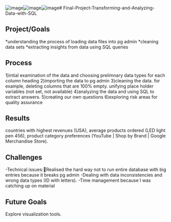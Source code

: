 ![image](https://github.com/TRAP33ZOID/sql/assets/109690363/6a18e3d8-1b35-445d-a608-4cf4c46a9e3b)![image](https://github.com/TRAP33ZOID/sql/assets/109690363/d98cbc77-824e-47e3-b2ee-71973e019fb9)![image](https://github.com/TRAP33ZOID/sql/assets/109690363/1bfa5bb5-cff8-455b-b246-2ddd33dc0663)# Final-Project-Transforming-and-Analyzing-Data-with-SQL

## Project/Goals
*understanding the process of loading data files into pg admin
*cleaning data sets
*extracting insights from data using SQL queries



## Process
1)intial examination of the data and choosing prelimnary data types for each column heading
2)importing the data to pg admin
3)cleaning the data. for example, deleting columns that are 100% empty. unifying place holder variables (not set, not available)
4)analyzing the data and using SQL to extract answers.
5)creating our own questions
6)exploring risk areas for quality assurance



## Results
countries with highest revenues (USA), average products ordered (LED light pen 456), product category preferences (YouTube | Shop by Brand | Google Merchandise Store).

## Challenges 
-Technical issues:Realised the hard way not to run entire database with big entries because it breaks pg admin
-Dealing with data inconsistencies and wrong data types (ID with letters).
-Time management because I was catching up on material


## Future Goals
Explore visualization tools.
